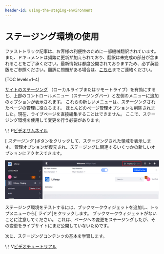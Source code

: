 ```yaml
---
header-id: using-the-staging-environment
---
```


# ステージング環境の使用

<p class="alert alert-info"><span class="wysiwyg-color-blue120">ファストトラック記事は、お客様の利便性のために一部機械翻訳されています。また、ドキュメントは頻繁に更新が加えられており、翻訳は未完成の部分が含まれることをご了承ください。最新情報は都度公開されておりますため、必ず英語版をご参照ください。翻訳に問題がある場合は、<a href="mailto:support-content-jp@liferay.com">こちら</a>までご連絡ください。</span></p>

[TOC levels=1-4]

[サイトのステージング](/docs/7-1/user/-/knowledge_base/u/enabling-staging) （ローカルライブまたはリモートライブ）を有効にすると、上部のコントロールメニュー（ステージングバー）と左側のメニューに追加のオプションが表示されます。 これらの新しいメニューは、ステージングされたページの管理に役立ちます。 ほとんどのページ管理オプションも削除されました。現在、ライブページを直接編集することはできません。 ここで、ステージング環境を使用して変更を行う必要があります。

<div class="video-thumbnail"></div>

\！P[ビデオサムネイル](https://portal.liferay.dev/documents/113763090/113919826/vid-staging-environment-thumbnail.png)

[ *ステージング* ]ボタンをクリックして、ステージングされた領域を表示します。 管理オプションが復元され、ステージングに関連するいくつかの新しいオプションにアクセスできます。

![図1：画面の上部と左側に追加された新しいステージングオプションを確認できます。](../../../../images/staging-live-page.png)

ステージング環境をテストするには、ブックマークウィジェットを追加し、トップメニューから[ *ライブ* ]をクリックします。 ブックマークウィジェットがないことに注意してください。 これは、ページへの変更をステージングしたが、その変更をライブサイトにまだ公開していないためです。

次に、ステージングコンテンツの基本を学習します。

<div class="video-wrapper" data-name="Using Liferay's Staging Environment">
</div>

\！V[ビデオチュートリアル](https://portal.liferay.dev/documents/113763090/113919826/using-liferays-staging-environment.mp4|https://portal.liferay.dev/documents/113763090/113919826/using-liferays-staging-environment.webm)
